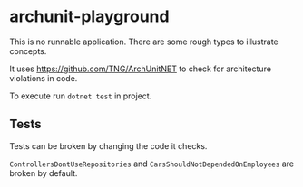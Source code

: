 # archunit-playground

This is no runnable application. There are some rough types to illustrate concepts.

It uses https://github.com/TNG/ArchUnitNET to check for architecture violations in code.

To execute run `dotnet test` in project.

## Tests

Tests can be broken by changing the code it checks.

`ControllersDontUseRepositories` and `CarsShouldNotDependedOnEmployees` are broken by default.
